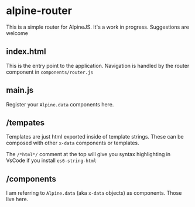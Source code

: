 # alpine-router

This is a simple router for AlpineJS. It's a work in progress. Suggestions are welcome

## index.html
This is the entry point to the application. Navigation is handled by the router component in `components/router.js`

## main.js
Register your `Alpine.data` components here.

## /tempates
Templates are just html exported inside of template strings. These can be composed with other `x-data` components or templates.

The `/*html*/` comment at the top will give you syntax highlighting in VsCode if you install `es6-string-html`

## /components
I am referring to `Alpine.data` (aka `x-data` objects) as components. Those live here.
